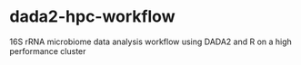 # dada2-hpc-workflow
16S rRNA microbiome data analysis workflow using DADA2 and R on a high performance cluster
